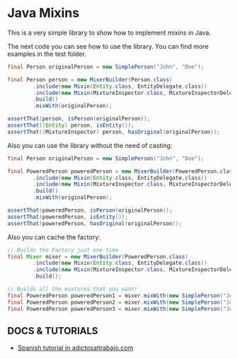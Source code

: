 
# Java Mixins

This is a very simple library to show how to implement _mixins_ in Java.

The next code you can see how to use the library. You can find more examples in the test folder.

```java
final Person originalPerson = new SimplePerson("John", "Doe");

final Person person = new MixerBuilder(Person.class)
        .include(new Mixin(Entity.class, EntityDelegate.class))
        .include(new Mixin(MixtureInspector.class, MixtureInspectorDelegate.class))
        .build()
        .mixWith(originalPerson);

assertThat(person, isPerson(originalPerson));
assertThat((Entity) person, isEntity());
assertThat((MixtureInspector) person, hasOriginal(originalPerson));
```

Also you can use the library without the need of casting:

```java
final Person originalPerson = new SimplePerson("John", "Doe");

final PoweredPerson poweredPerson = new MixerBuilder(PoweredPerson.class)
        .include(new Mixin(Entity.class, EntityDelegate.class))
        .include(new Mixin(MixtureInspector.class, MixtureInspectorDelegate.class))
        .build()
        .mixWith(originalPerson);

assertThat(poweredPerson, isPerson(originalPerson));
assertThat(poweredPerson, isEntity());
assertThat(poweredPerson, hasOriginal(originalPerson));
```

Also you can cache the factory:

```java
// Builds the Factory just one time
final Mixer mixer = new MixerBuilder(PoweredPerson.class)
        .include(new Mixin(Entity.class, EntityDelegate.class))
        .include(new Mixin(MixtureInspector.class, MixtureInspectorDelegate.class))
        .build();

// Builds all the mixtures that you want!
final PoweredPerson poweredPerson1 = mixer.mixWith(new SimplePerson("John", "Doe"));
final PoweredPerson poweredPerson2 = mixer.mixWith(new SimplePerson("Jane", "Doe"));
final PoweredPerson poweredPerson3 = mixer.mixWith(new SimplePerson("Joe", "Public"));
```

## DOCS & TUTORIALS

*   [Spanish tutorial in adictosaltrabajo.com](http://www.adictosaltrabajo.com/tutoriales/tutoriales.php?pagina=java-mixins "Spanish tutorial in adictosaltrabajo.com")

